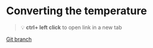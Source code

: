 # Converting the temperature 


> :bulb: **ctrl+ left click** to open link in a new tab 

[Git branch](https://github.com/codiku/react-native-temperature-converter/tree/005-EN-convertion)
